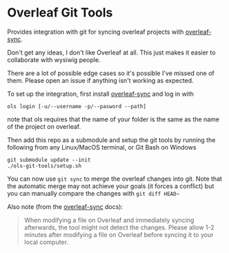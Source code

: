 # Overleaf Git Tools

Provides integration with git for syncing overleaf projects with
[overleaf-sync](https://github.com/moritzgloeckl/overleaf-sync).

Don't get any ideas, I don't like Overleaf at all. This just makes it easier to
collaborate with wysiwig people.

There are a lot of possible edge cases so it's possible I've missed one of
them. Please open an issue if anything isn't working as expected.

To set up the integration, first install
[overleaf-sync](https://github.com/moritzgloeckl/overleaf-sync) and log in with
```
ols login [-u/--username -p/--pasword --path]
```
note that ols requires that the name of your folder is the same as the name of
the project on overleaf.

Then add this repo as a submodule and setup the git tools by running the
following from any Linux/MacOS terminal, or Git Bash on Windows
```
git submodule update --init
./ols-git-tools/setup.sh
```

You can now use `git sync` to merge the overleaf changes into git. Note that
the automatic merge may not achieve your goals (it forces a conflict) but you
can manually compare the changes with `git diff HEAD~`

Also note (from the
[overleaf-sync](https://github.com/moritzgloeckl/overleaf-sync) docs):

> When modifying a file on Overleaf and immediately syncing afterwards, the
> tool might not detect the changes. Please allow 1-2 minutes after modifying a
> file on Overleaf before syncing it to your local computer.
